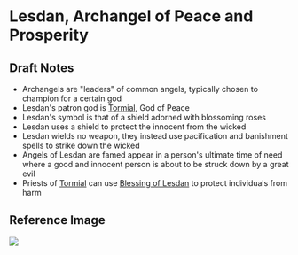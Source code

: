 # Lesdan, Archangel of Peace and Prosperity

## Draft Notes

- Archangels are "leaders" of common angels, typically chosen to champion for a certain god
- Lesdan's patron god is [Tormial](tormial.md), God of Peace
- Lesdan's symbol is that of a shield adorned with blossoming roses
- Lesdan uses a shield to protect the innocent from the wicked
- Lesdan wields no weapon, they instead use pacification and banishment spells to strike down the wicked
- Angels of Lesdan are famed appear in a person's ultimate time of need where a good and innocent person is about to be struck down by a great evil
- Priests of [Tormial](tormial.md) can use [Blessing of Lesdan](blessingOfLesdan.md) to protect individuals from harm

## Reference Image

![](/.assets/img/lesdan.png)
